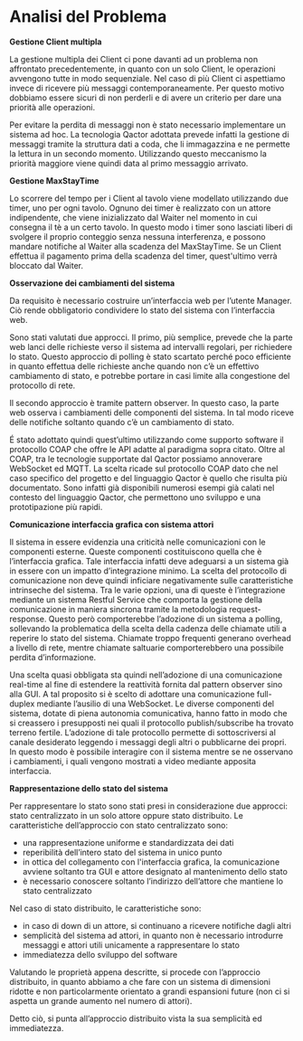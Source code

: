 # Analisi del Problema

**Gestione Client multipla**

La gestione multipla dei Client ci pone davanti ad un problema non affrontato precedentemente, in quanto con un solo Client, le operazioni avvengono tutte in modo sequenziale.
Nel caso di più Client ci aspettiamo invece di ricevere più messaggi contemporaneamente. Per questo motivo dobbiamo essere sicuri di non perderli e di avere un criterio per dare una priorità alle operazioni.

Per evitare la perdita di messaggi non è stato necessario implementare un sistema ad hoc. La tecnologia Qactor adottata prevede infatti la gestione di messaggi tramite la struttura dati a coda, che li immagazzina e ne permette la lettura in un secondo momento.
Utilizzando questo meccanismo la priorità maggiore viene quindi data al primo messaggio arrivato.

**Gestione MaxStayTime**

Lo scorrere del tempo per i Client al tavolo viene modellato utilizzando due timer, uno per ogni tavolo. 
Ognuno dei timer è realizzato con un attore indipendente, che viene inizializzato dal Waiter nel momento in cui consegna il tè a un certo tavolo. In questo modo i timer sono lasciati liberi di svolgere il proprio conteggio senza nessuna interferenza, e possono mandare notifiche al Waiter alla scadenza del MaxStayTime.
Se un Client effettua il pagamento prima della scadenza del timer, quest'ultimo verrà bloccato dal Waiter.

**Osservazione dei cambiamenti del sistema**

Da requisito è necessario costruire un’interfaccia web per l’utente Manager.
Ciò rende obbligatorio condividere lo stato del sistema con l’interfaccia web.

Sono stati valutati due approcci.
Il primo, più semplice, prevede che la parte web lanci delle richieste verso il sistema ad intervalli regolari, per richiedere lo stato.
Questo approccio di polling è stato scartato perché poco efficiente in quanto effettua delle richieste anche quando non c’è un effettivo cambiamento di stato, e potrebbe portare in casi limite alla congestione del protocollo di rete.

Il secondo approccio è tramite pattern observer.
In questo caso, la parte web osserva i cambiamenti delle componenti del sistema.
In tal modo riceve delle notifiche soltanto quando c’è un cambiamento di stato.

É stato adottato quindi quest’ultimo utilizzando come supporto software il protocollo COAP che offre le API adatte al paradigma sopra citato.
Oltre al COAP, tra le tecnologie supportate dal Qactor possiamo annoverare WebSocket ed MQTT.
La scelta ricade sul protocollo COAP dato che nel caso specifico del progetto e del linguaggio Qactor è quello che risulta più documentato. Sono infatti già disponibili numerosi esempi già calati nel contesto del linguaggio Qactor, che permettono uno sviluppo e una prototipazione più rapidi.



**Comunicazione interfaccia grafica con sistema attori**

Il sistema in essere evidenzia una criticità nelle comunicazioni con le componenti esterne.
Queste componenti costituiscono quella che è l’interfaccia grafica.
Tale interfaccia infatti deve adeguarsi a un sistema già in essere con un impatto d’integrazione minimo.
La scelta del protocollo di comunicazione non deve quindi inficiare negativamente sulle caratteristiche intrinseche del sistema.
Tra le varie opzioni, una di queste è l’integrazione mediante un sistema Restful Service che comporta la gestione della comunicazione in maniera sincrona tramite la metodologia request-response.
Questo però comporterebbe l’adozione di un sistema a polling, sollevando la problematica della scelta della cadenza delle chiamate utili a reperire lo stato del sistema. Chiamate troppo frequenti generano overhead a livello di rete, mentre chiamate saltuarie comporterebbero una possibile perdita d’informazione.

Una scelta quasi obbligata sta quindi nell’adozione di una comunicazione real-time al fine di estendere la reattività fornita dal pattern observer sino alla GUI.
A tal proposito si è scelto di adottare una comunicazione full-duplex mediante l’ausilio di una WebSocket.
Le diverse componenti del sistema, dotate di piena autonomia comunicativa, hanno fatto in modo che si creassero i presupposti nei quali il protocollo publish/subscribe ha trovato terreno fertile. L’adozione di tale protocollo permette di sottoscriversi al canale desiderato leggendo i messaggi degli altri o pubblicarne dei propri. In questo modo è possibile interagire con il sistema mentre se ne osservano i cambiamenti, i quali vengono mostrati a video mediante apposita interfaccia.

**Rappresentazione dello stato del sistema**

Per rappresentare lo stato sono stati presi in considerazione due approcci: stato centralizzato in un solo attore oppure stato distribuito.
Le caratteristiche dell’approccio con stato centralizzato sono:
*   una rappresentazione uniforme e standardizzata dei dati
*   reperibilità dell’intero stato del sistema in unico punto
*   in ottica del collegamento con l'interfaccia grafica, la comunicazione avviene soltanto tra GUI e attore designato al mantenimento dello stato
*   è necessario conoscere soltanto l’indirizzo dell’attore che mantiene lo stato centralizzato

Nel caso di stato distribuito, le caratteristiche sono:
*   in caso di down di un attore, si continuano a ricevere notifiche dagli altri
*   semplicità del sistema ad attori, in quanto non è necessario introdurre messaggi e attori utili unicamente a rappresentare lo stato
*   immediatezza dello sviluppo del software

Valutando le proprietà appena descritte, si procede con l’approccio distribuito, in quanto abbiamo a che fare con un sistema di dimensioni ridotte e non particolarmente orientato a grandi espansioni future (non ci si aspetta un grande aumento nel numero di attori).

Detto ciò, si punta all’approccio distribuito vista la sua semplicità ed immediatezza.

